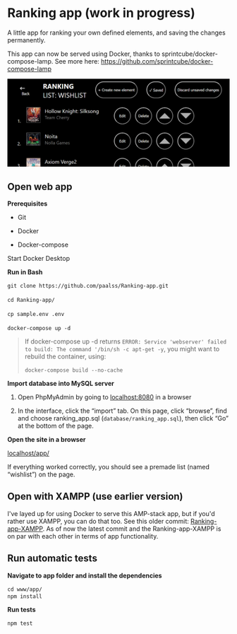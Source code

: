 # Ranking app (work in progress)
A little app for ranking your own defined elements, and saving the changes permanently.

This app can now be served using Docker, thanks to sprintcube/docker-compose-lamp. See more here: https://github.com/sprintcube/docker-compose-lamp

![App_interface](www/app/images/app/app.png)

## Open web app

**Prerequisites**

* Git

* Docker

* Docker-compose

Start Docker Desktop

**Run in Bash**

```
git clone https://github.com/paalss/Ranking-app.git

cd Ranking-app/

cp sample.env .env

docker-compose up -d
```

> If docker-compose up -d returns `ERROR: Service 'webserver' failed to build: The command '/bin/sh -c apt-get -y`, you might want to rebuild the container, using:
>
> ```
> docker-compose build --no-cache
> ```

**Import database into MySQL server**

1. Open PhpMyAdmin by going to [localhost:8080](http://localhost:8080) in a browser

2. In the interface, click the “import” tab. On this page, click “browse”, find and choose ranking_app.sql (`database/ranking_app.sql`), then click “Go” at the bottom of the page.

**Open the site in a browser**

[localhost/app/](http://localhost/app/)

If everything worked correctly, you should see a premade list (named “wishlist”) on the page.

## Open with XAMPP (use earlier version)
I've layed up for using Docker to serve this AMP-stack app, but if you'd rather use XAMPP, you can do that too. See this older commit: [Ranking-app-XAMPP](https://github.com/paalss/Ranking-app/tree/e153adf208a48f6bcaf386fe152b34e114b68b43). As of now the latest commit and the Ranking-app-XAMPP is on par with each other in terms of app functionality.

## Run automatic tests

**Navigate to app folder and install the dependencies**

```
cd www/app/
npm install
```

**Run tests**

```
npm test
```